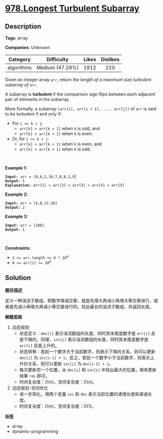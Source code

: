 # [978.Longest Turbulent Subarray](https://leetcode.com/problems/longest-turbulent-subarray/description/)

## Description

**Tags**: array

**Companies**: Unknown

|  Category  |   Difficulty    | Likes | Dislikes |
| :--------: | :-------------: | :---: | :------: |
| algorithms | Medium (47.29%) | 1912  |   220    |

<p>Given an integer array <code>arr</code>, return <em>the length of a maximum size turbulent subarray of</em> <code>arr</code>.</p>
<p>A subarray is <strong>turbulent</strong> if the comparison sign flips between each adjacent pair of elements in the subarray.</p>
<p>More formally, a subarray <code>[arr[i], arr[i + 1], ..., arr[j]]</code> of <code>arr</code> is said to be turbulent if and only if:</p>
<ul>
  <li>For <code>i &lt;= k &lt; j</code>:
  <ul>
    <li><code>arr[k] &gt; arr[k + 1]</code> when <code>k</code> is odd, and</li>
    <li><code>arr[k] &lt; arr[k + 1]</code> when <code>k</code> is even.</li>
  </ul>
  </li>
  <li>Or, for <code>i &lt;= k &lt; j</code>:
  <ul>
    <li><code>arr[k] &gt; arr[k + 1]</code> when <code>k</code> is even, and</li>
    <li><code>arr[k] &lt; arr[k + 1]</code> when <code>k</code> is odd.</li>
  </ul>
  </li>
</ul>
<p>&nbsp;</p>
<p><strong class="example">Example 1:</strong></p>
<pre><code><strong>Input:</strong> arr = [9,4,2,10,7,8,8,1,9]
<strong>Output:</strong> 5
<strong>Explanation:</strong> arr[1] &gt; arr[2] &lt; arr[3] &gt; arr[4] &lt; arr[5]</code></pre>
<p><strong class="example">Example 2:</strong></p>
<pre><code><strong>Input:</strong> arr = [4,8,12,16]
<strong>Output:</strong> 2</code></pre>
<p><strong class="example">Example 3:</strong></p>
<pre><code><strong>Input:</strong> arr = [100]
<strong>Output:</strong> 1</code></pre>
<p>&nbsp;</p>
<p><strong>Constraints:</strong></p>
<ul>
  <li><code>1 &lt;= arr.length &lt;= 4 * 10<sup>4</sup></code></li>
  <li><code>0 &lt;= arr[i] &lt;= 10<sup>9</sup></code></li>
</ul>

## Solution

**题目描述**

定义一种湍流子数组，即数字增减交替，就是先增大再减小再增大等交替进行，或者是先减小再增大再减小等交替进行的。找出最长的湍流子数组，并返回长度。

**解题思路**

1. 动态规划
   - 状态定义：`dec[i]` 表示湍流数组的长度，同时其末尾是数字是 `arr[i]` 且是下降的，同理，`inc[i]` 表示湍流数组的长度，同时其末尾是数字是 `arr[i]` 且是上升的。
   - 状态转移：若前一个数字大于当前数字，则表示下降的关系，则可以更新 `dec[i]` 为 `inc[i-1] + 1`，反之，若前一个数字小于当前数字，则表示上升的关系，则可以更新 `inc[i]` 为 `dec[i-1] + 1`。
   - 每次更新完一个位置，从 `dec[i]` 和 `inc[i]` 中找出最大的位置，用来更新结果 `res` 即可。
   - 时间复杂度：$O(n)$，空间复杂度：$O(n)$。
2. 动态规划-空间优化
   - 进一步简化，用两个变量 `inc` 和 `dec` 表示当前位置的递增长度和递减长度。
   - 时间复杂度：$O(n)$，空间复杂度：$O(1)$。

**标签**

- array
- dynamic-programming

